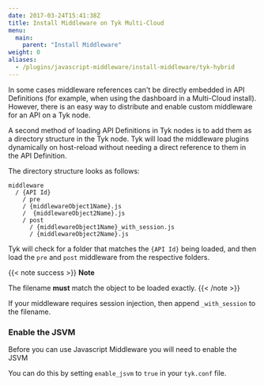 ```yaml
---
date: 2017-03-24T15:41:38Z
title: Install Middleware on Tyk Multi-Cloud
menu:
  main:
    parent: "Install Middleware"
weight: 0 
aliases:
  - /plugins/javascript-middleware/install-middleware/tyk-hybrid
---
```


In some cases middleware references can't be directly embedded in API Definitions (for example, when using the dashboard in a Multi-Cloud install). However, there is an easy way to distribute and enable custom middleware for an API on a Tyk node.

A second method of loading API Definitions in Tyk nodes is to add them as a directory structure in the Tyk node. Tyk will load the middleware plugins dynamically on host-reload without needing a direct reference to them in the API Definition.

The directory structure looks as follows:

```{.copyWrapper}
middleware
  / {API Id}
    / pre
    / {middlewareObject1Name}.js
    /  {middlewareObject2Name}.js
    / post
      / {middlewareObject1Name}_with_session.js
      / {middlewareObject2Name}.js
```

Tyk will check for a folder that matches the `{API Id}` being loaded, and then load the `pre` and `post` middleware from the respective folders.

{{< note success >}}
**Note**  

The filename **must** match the object to be loaded exactly.
{{< /note >}}


If your middleware requires session injection, then append `_with_session` to the filename.

### Enable the JSVM

Before you can use Javascript Middleware you will need to enable the JSVM

You can do this by setting `enable_jsvm` to `true` in your `tyk.conf` file.
